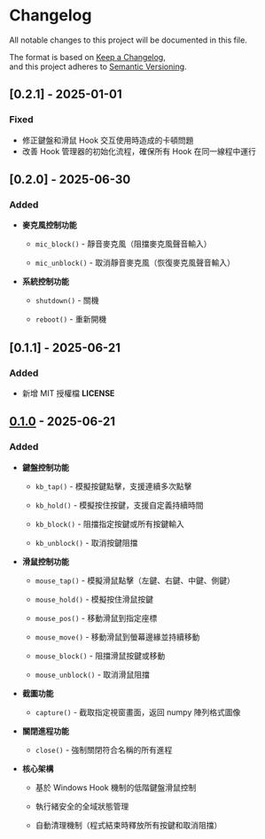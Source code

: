 # Changelog

All notable changes to this project will be documented in this file.

The format is based on [Keep a Changelog](https://keepachangelog.com/en/1.0.0/),  
and this project adheres to [Semantic Versioning](https://semver.org/spec/v2.0.0.html).

## [0.2.1] - 2025-01-01

### Fixed
- 修正鍵盤和滑鼠 Hook 交互使用時造成的卡頓問題
- 改善 Hook 管理器的初始化流程，確保所有 Hook 在同一線程中運行

## [0.2.0] - 2025-06-30

### Added

* **麥克風控制功能**

  * `mic_block()` - 靜音麥克風（阻擋麥克風聲音輸入）

  * `mic_unblock()` - 取消靜音麥克風（恢復麥克風聲音輸入）

* **系統控制功能**

  * `shutdown()` - 關機

  * `reboot()` - 重新開機

## [0.1.1] - 2025-06-21

### Added
- 新增 MIT 授權檔 **LICENSE**

## [0.1.0](https://github.com/silentoaq/stbz_lib/releases/tag/v0.1.0) - 2025-06-21

### Added

* **鍵盤控制功能**

  * `kb_tap()` - 模擬按鍵點擊，支援連續多次點擊

  * `kb_hold()` - 模擬按住按鍵，支援自定義持續時間

  * `kb_block()` - 阻擋指定按鍵或所有按鍵輸入

  * `kb_unblock()` - 取消按鍵阻擋

* **滑鼠控制功能**

  * `mouse_tap()` - 模擬滑鼠點擊（左鍵、右鍵、中鍵、側鍵）

  * `mouse_hold()` - 模擬按住滑鼠按鍵

  * `mouse_pos()` - 移動滑鼠到指定座標

  * `mouse_move()` - 移動滑鼠到螢幕邊緣並持續移動

  * `mouse_block()` - 阻擋滑鼠按鍵或移動

  * `mouse_unblock()` - 取消滑鼠阻擋

* **截圖功能**

  * `capture()` - 截取指定視窗畫面，返回 numpy 陣列格式圖像

* **關閉進程功能**

  * `close()` - 強制關閉符合名稱的所有進程

* **核心架構**

  * 基於 Windows Hook 機制的低階鍵盤滑鼠控制

  * 執行緒安全的全域狀態管理

  * 自動清理機制（程式結束時釋放所有按鍵和取消阻擋）

